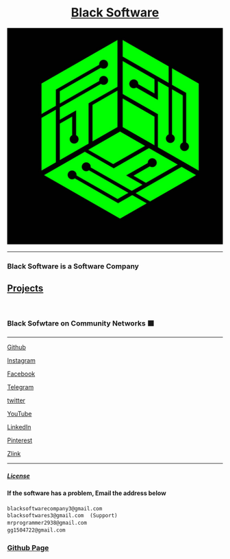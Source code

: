 <!-- Black Software -->
<!-- سینا میثمی -->
<center> 
  <h1> <a href="https://github.com/black-software-com" title="Black Software"> Black Software </a> </h1>
</center>
<a href="https://github.com/black-software-com/black-software" target="_top" style="text-align:center;" title="Black Software">
<img src="https://github.com/black-software-Com/Black-Software/blob/master/docs/img/black-software-logo-.png" title="Black Software Logo" alt="Black Software Logo">
</a>
<hr>

<h3>
Black Software is a Software Company
</h3>

## [Projects](https://github.com/black-software-com)

<br>

### Black Sofwtare on Community Networks ⬛
---

[Github](https://github.com/black-software-com)

[Instagram](https://instagram.com/black_software_company)

[Facebook](https://www.facebook.com/profile.php?id=100076104841323)

[Telegram](https://t.me/blacksoftware3)

[twitter](https://twitter.com/blacksoftware3 )

[YouTube](https://www.youtube.com/channel/UCJNgrVc2NvEuMkASBa5AzLg)

[LinkedIn](https://www.linkedin.com/in/black-software-608425226/)

[Pinterest](https://www.pinterest.com/blacksoftwarecompany3/_saved/)

[Zlink](https://zil.ink/blacksoftware)

---


##### [License](https://github.com/black-software-Com/Black-Webbrowser/blob/master/LICENSE)

#### If the software has a problem, Email the address below

``` txt 
blacksoftwarecompany3@gmail.com
blacksoftwares3@gmail.com  (Support)
mrprogrammer2938@gmail.com
gg1504722@gmail.com
```

<!-- Black Software -->

### [Github Page](https://black-software-com.github.io/.github/)
<br>
